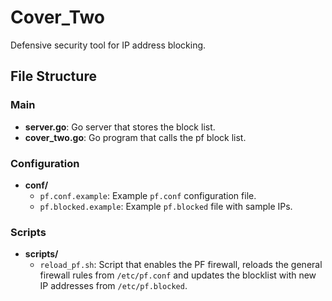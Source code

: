 # Cover_Two

Defensive security tool for IP address blocking.

## File Structure

### Main

- **server.go**: Go server that stores the block list.
- **cover_two.go**: Go program that calls the pf block list.

### Configuration

- **conf/**
  - `pf.conf.example`: Example `pf.conf` configuration file.
  - `pf.blocked.example`: Example `pf.blocked` file with sample IPs.

### Scripts

- **scripts/**
  - `reload_pf.sh`: Script that enables the PF firewall, reloads the general firewall rules from `/etc/pf.conf`
and updates the blocklist with new IP addresses from `/etc/pf.blocked`.
